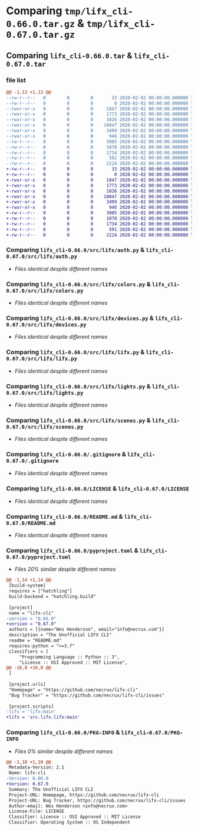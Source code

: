 # Comparing `tmp/lifx_cli-0.66.0.tar.gz` & `tmp/lifx_cli-0.67.0.tar.gz`

## Comparing `lifx_cli-0.66.0.tar` & `lifx_cli-0.67.0.tar`

### file list

```diff
@@ -1,13 +1,13 @@
--rw-r--r--   0        0        0       33 2020-02-02 00:00:00.000000 lifx_cli-0.66.0/requirements.txt
--rw-r--r--   0        0        0        0 2020-02-02 00:00:00.000000 lifx_cli-0.66.0/src/lifx/__init__.py
--rwxr-xr-x   0        0        0     1847 2020-02-02 00:00:00.000000 lifx_cli-0.66.0/src/lifx/auth.py
--rwxr-xr-x   0        0        0     1773 2020-02-02 00:00:00.000000 lifx_cli-0.66.0/src/lifx/colors.py
--rwxr-xr-x   0        0        0     1026 2020-02-02 00:00:00.000000 lifx_cli-0.66.0/src/lifx/devices.py
--rwxr-xr-x   0        0        0    10047 2020-02-02 00:00:00.000000 lifx_cli-0.66.0/src/lifx/lifx.py
--rwxr-xr-x   0        0        0     3499 2020-02-02 00:00:00.000000 lifx_cli-0.66.0/src/lifx/lights.py
--rwxr-xr-x   0        0        0      946 2020-02-02 00:00:00.000000 lifx_cli-0.66.0/src/lifx/scenes.py
--rw-r--r--   0        0        0     3085 2020-02-02 00:00:00.000000 lifx_cli-0.66.0/.gitignore
--rw-r--r--   0        0        0     1070 2020-02-02 00:00:00.000000 lifx_cli-0.66.0/LICENSE
--rw-r--r--   0        0        0     1734 2020-02-02 00:00:00.000000 lifx_cli-0.66.0/README.md
--rw-r--r--   0        0        0      582 2020-02-02 00:00:00.000000 lifx_cli-0.66.0/pyproject.toml
--rw-r--r--   0        0        0     2224 2020-02-02 00:00:00.000000 lifx_cli-0.66.0/PKG-INFO
+-rw-r--r--   0        0        0       33 2020-02-02 00:00:00.000000 lifx_cli-0.67.0/requirements.txt
+-rw-r--r--   0        0        0        0 2020-02-02 00:00:00.000000 lifx_cli-0.67.0/src/lifx/__init__.py
+-rwxr-xr-x   0        0        0     1847 2020-02-02 00:00:00.000000 lifx_cli-0.67.0/src/lifx/auth.py
+-rwxr-xr-x   0        0        0     1773 2020-02-02 00:00:00.000000 lifx_cli-0.67.0/src/lifx/colors.py
+-rwxr-xr-x   0        0        0     1026 2020-02-02 00:00:00.000000 lifx_cli-0.67.0/src/lifx/devices.py
+-rwxr-xr-x   0        0        0    10047 2020-02-02 00:00:00.000000 lifx_cli-0.67.0/src/lifx/lifx.py
+-rwxr-xr-x   0        0        0     3499 2020-02-02 00:00:00.000000 lifx_cli-0.67.0/src/lifx/lights.py
+-rwxr-xr-x   0        0        0      946 2020-02-02 00:00:00.000000 lifx_cli-0.67.0/src/lifx/scenes.py
+-rw-r--r--   0        0        0     3085 2020-02-02 00:00:00.000000 lifx_cli-0.67.0/.gitignore
+-rw-r--r--   0        0        0     1070 2020-02-02 00:00:00.000000 lifx_cli-0.67.0/LICENSE
+-rw-r--r--   0        0        0     1734 2020-02-02 00:00:00.000000 lifx_cli-0.67.0/README.md
+-rw-r--r--   0        0        0      591 2020-02-02 00:00:00.000000 lifx_cli-0.67.0/pyproject.toml
+-rw-r--r--   0        0        0     2224 2020-02-02 00:00:00.000000 lifx_cli-0.67.0/PKG-INFO
```

### Comparing `lifx_cli-0.66.0/src/lifx/auth.py` & `lifx_cli-0.67.0/src/lifx/auth.py`

 * *Files identical despite different names*

### Comparing `lifx_cli-0.66.0/src/lifx/colors.py` & `lifx_cli-0.67.0/src/lifx/colors.py`

 * *Files identical despite different names*

### Comparing `lifx_cli-0.66.0/src/lifx/devices.py` & `lifx_cli-0.67.0/src/lifx/devices.py`

 * *Files identical despite different names*

### Comparing `lifx_cli-0.66.0/src/lifx/lifx.py` & `lifx_cli-0.67.0/src/lifx/lifx.py`

 * *Files identical despite different names*

### Comparing `lifx_cli-0.66.0/src/lifx/lights.py` & `lifx_cli-0.67.0/src/lifx/lights.py`

 * *Files identical despite different names*

### Comparing `lifx_cli-0.66.0/src/lifx/scenes.py` & `lifx_cli-0.67.0/src/lifx/scenes.py`

 * *Files identical despite different names*

### Comparing `lifx_cli-0.66.0/.gitignore` & `lifx_cli-0.67.0/.gitignore`

 * *Files identical despite different names*

### Comparing `lifx_cli-0.66.0/LICENSE` & `lifx_cli-0.67.0/LICENSE`

 * *Files identical despite different names*

### Comparing `lifx_cli-0.66.0/README.md` & `lifx_cli-0.67.0/README.md`

 * *Files identical despite different names*

### Comparing `lifx_cli-0.66.0/pyproject.toml` & `lifx_cli-0.67.0/pyproject.toml`

 * *Files 20% similar despite different names*

```diff
@@ -1,14 +1,14 @@
 [build-system]
 requires = ["hatchling"]
 build-backend = "hatchling.build"
 
 [project]
 name = "lifx-cli"
-version = "0.66.0"
+version = "0.67.0"
 authors = [{name="Wes Henderson", email="info@necrux.com"}]
 description = "The Unofficial LIFX CLI"
 readme = "README.md"
 requires-python = ">=3.7"
 classifiers = [
     "Programming Language :: Python :: 3",
     "License :: OSI Approved :: MIT License",
@@ -16,8 +16,8 @@
 ]
 
 [project.urls]
 "Homepage" = "https://github.com/necrux/lifx-cli"
 "Bug Tracker" = "https://github.com/necrux/lifx-cli/issues"
 
 [project.scripts]
-lifx = 'lifx:main'
+lifx = 'src.lifx.lifx:main'
```

### Comparing `lifx_cli-0.66.0/PKG-INFO` & `lifx_cli-0.67.0/PKG-INFO`

 * *Files 0% similar despite different names*

```diff
@@ -1,10 +1,10 @@
 Metadata-Version: 2.1
 Name: lifx-cli
-Version: 0.66.0
+Version: 0.67.0
 Summary: The Unofficial LIFX CLI
 Project-URL: Homepage, https://github.com/necrux/lifx-cli
 Project-URL: Bug Tracker, https://github.com/necrux/lifx-cli/issues
 Author-email: Wes Henderson <info@necrux.com>
 License-File: LICENSE
 Classifier: License :: OSI Approved :: MIT License
 Classifier: Operating System :: OS Independent
```

